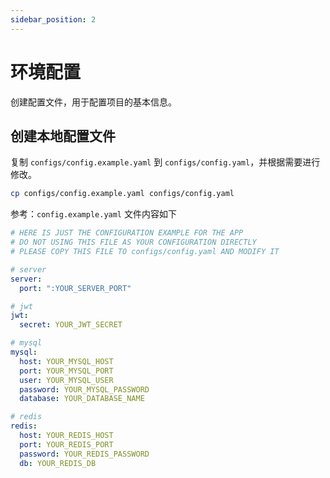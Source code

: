 ```yaml
---
sidebar_position: 2
---
```


# 环境配置

创建配置文件，用于配置项目的基本信息。

## 创建本地配置文件

复制 `configs/config.example.yaml` 到 `configs/config.yaml`，并根据需要进行修改。

```sh
cp configs/config.example.yaml configs/config.yaml
```

参考：`config.example.yaml` 文件内容如下

```yml
# HERE IS JUST THE CONFIGURATION EXAMPLE FOR THE APP
# DO NOT USING THIS FILE AS YOUR CONFIGURATION DIRECTLY
# PLEASE COPY THIS FILE TO configs/config.yaml AND MODIFY IT

# server
server:
  port: ":YOUR_SERVER_PORT"

# jwt
jwt:
  secret: YOUR_JWT_SECRET

# mysql
mysql:
  host: YOUR_MYSQL_HOST
  port: YOUR_MYSQL_PORT
  user: YOUR_MYSQL_USER
  password: YOUR_MYSQL_PASSWORD
  database: YOUR_DATABASE_NAME

# redis
redis:
  host: YOUR_REDIS_HOST
  port: YOUR_REDIS_PORT
  password: YOUR_REDIS_PASSWORD
  db: YOUR_REDIS_DB
```

